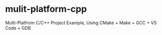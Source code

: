 # mulit-platform-cpp
Multi-Platfrom C/C++ Project Example, Using CMake + Make + GCC + VS Code + GDB
